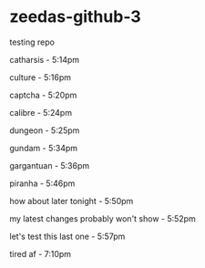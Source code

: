 # zeedas-github-3
testing repo

catharsis - 5:14pm

culture - 5:16pm

captcha - 5:20pm

calibre - 5:24pm

dungeon - 5:25pm

gundam - 5:34pm

gargantuan - 5:36pm

piranha - 5:46pm

how about later tonight - 5:50pm

my latest changes probably won't show - 5:52pm

let's test this last one - 5:57pm

tired af - 7:10pm